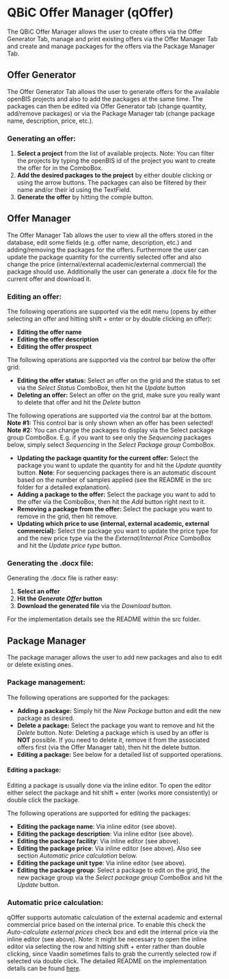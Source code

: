 # QBiC Offer Manager (qOffer)

The QBiC Offer Manager allows the user to create offers via the Offer
Generator Tab, manage and print existing offers via the Offer Manager Tab
and create and manage packages for the offers via the Package Manager Tab.

## Offer Generator

The Offer Generator Tab allows the user to generate offers for the
available openBIS projects and also to add the packages at the same time.
The packages can then be edited via Offer Generator tab (change quantity,
add/remove packages) or via the Package Manager tab (change package name,
description, price, etc.).

### Generating an offer:

1. **Select a project** from the list of available projects. Note: You can
filter the projects by typing the openBIS id of the project you want
to create the offer for in the ComboBox.
2. **Add the desired packages to the project** by either double clicking
or using the arrow buttons. The packages can also be filtered by their
name and/or their id using the TextField.
3. **Generate the offer** by hitting the comple button.


## Offer Manager

The Offer Manager Tab allows the user to view all the offers stored in the
database, edit some fields (e.g. offer name, description, etc.) and
adding/removing the packages for the offers. Furthermore the user can
update the package quantity for the currently selected offer and also
change the price (internal/external academic/external commercial) the
package should use. Additionally the user can
generate a .docx file for the current offer and download it.

### Editing an offer:

The following operations are supported via the edit menu (opens
by either selecting an offer and hitting shift + enter or by double
clicking an offer):
* **Editing the offer name**
* **Editing the offer description**
* **Editing the offer prospect**

The following operations are supported via the control bar below the
offer grid:
* **Editing the offer status:** Select an offer on the grid and the status
to set via the *Select Status* ComboBox, then hit the *Update* button
* **Deleting an offer:** Select an offer on the grid, make sure you really
want to delete that offer and hit the *Delete* button

The following operations are supported via the control bar at the
bottom. **Note #1:** This control bar is only shown when an offer has been
selected! **Note #2:** You can change the packages to display via the Select
package group ComboBox. E.g. if you want to see only the *Sequencing*
packages below, simply select *Sequencing* in the *Select Package group*
ComboBox.
* **Updating the package quantity for the current offer:** Select the
package you want to update the quantity for and hit the *Update
quantity* button. **Note**: For sequencing packages there is an
automatic discount based on the number of samples applied (see the
README in the src folder for a detailed explanation).
* **Adding a package to the offer:** Select the package you want to add
to the offer via the ComboBox, then hit the *Add* button right next to it.
* **Removing a package from the offer:** Select the package you want to
remove in the grid, then hit remove.
* **Updating which price to use (internal, external academic, external
commercial):** Select the package you want to update the price type for
and the new price type via the the *External/Internal Price* ComboBox and
hit the *Update price type* button.

### Generating the .docx file:

Generating the .docx file is rather easy:
 1. **Select an offer**
 2. **Hit the *Generate Offer* button**
 3. **Download the generated file** via the *Download* button.

For the implementation details see the README within
the src folder.


## Package Manager

The package manager allows the user to add new packages and also to edit
or delete existing ones.

### Package management:

The following operations are supported for the packages:

* **Adding a package:** Simply hit the *New Package* button and edit the
new package as desired.
* **Delete a package:** Select the package you want to remove and hit
the *Delete* button. Note: Deleting a package which is used by an offer
is **NOT** possible. If you need to delete it, remove it from the
associated offers first (via the Offer Manager tab), then hit the
delete button.
* **Editing a package:** See below for a detailed list of supported
operations.

#### Editing a package:

Editing a package is usually done via the inline editor. To open the
editor either select the package and hit shift \+ enter (works more
consistently) or double click the package.

The following operations are supported for editing the packages:

* **Editing the package name**: Via inline editor (see above).
* **Editing the package description**: Via inline editor (see above).
* **Editing the package facility**: Via inline editor (see above).
* **Editing the package price**: Via inline editor (see above). Also see
section *Automatic price calculation* below.
* **Editing the package unit type**: Via inline editor (see above).
* **Editing the package group**: Select a package to edit on the grid,
 the new package group via the *Select package group* ComboBox and
hit the *Update* button.


### Automatic price calculation:

qOffer supports automatic calculation of the external academic and
external commercial price based on the internal price. To enable this
check the *Auto-calculate external prices* check box and edit the
internal price via the inline editor (see above). Note: It might be
necessary to open the inline editor via selecting the row and hitting
shift \+ enter rather than double clicking, since Vaadin sometimes fails
to grab the currently selected row if selected via double click. The
detailed README on the implementation details can be found [here](https://github.com/qbicsoftware/qoffer/blob/master/src/README.md).

